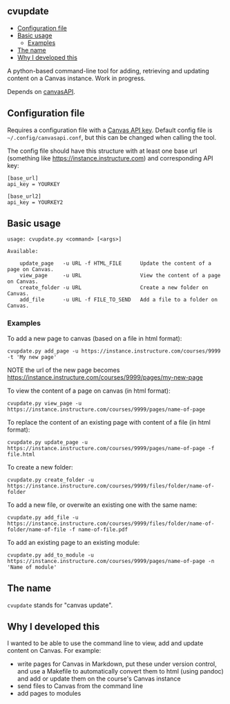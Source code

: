 cvupdate
--------

 * [Configuration file](#configuration-file)
 * [Basic usage](#basic-usage)
    * [Examples](#examples)
 * [The name](#the-name)
 * [Why I developed this](#why-i-developed-this)

 A python-based command-line tool for adding, retrieving and updating content on a Canvas instance. Work in progress.

Depends on [canvasAPI](https://canvasapi.readthedocs.io/en/latest/).

## Configuration file
Requires a configuration file with a [Canvas API key](https://community.canvaslms.com/docs/DOC-14409-4214861717). Default config file is `~/.config/canvasapi.conf`, but this can be changed when calling the tool.

The config file should have this structure with at least one base url (something like https://instance.instructure.com) and corresponding API key:

```
[base_url]
api_key = YOURKEY

[base_url2]
api_key = YOURKEY2
```

## Basic usage

```
usage: cvupdate.py <command> [<args>]

Available:

    update_page   -u URL -f HTML_FILE      Update the content of a page on Canvas.
    view_page     -u URL                   View the content of a page on Canvas.
    create_folder -u URL                   Create a new folder on Canvas.
    add_file      -u URL -f FILE_TO_SEND   Add a file to a folder on Canvas.

```

### Examples
To add a new page to canvas (based on a file in html format):

```
cvupdate.py add_page -u https://instance.instructure.com/courses/9999 -t 'My new page'
```
NOTE the url of the new page becomes https://instance.instructure.com/courses/9999/pages/my-new-page

To view the content of a page on canvas (in html format):

```
cvupdate.py view_page -u https://instance.instructure.com/courses/9999/pages/name-of-page
```

To replace the content of an existing page with content of a file (in html format):
```
cvupdate.py update_page -u https://instance.instructure.com/courses/9999/pages/name-of-page -f file.html
```

To create a new folder:
```
cvupdate.py create_folder -u https://instance.instructure.com/courses/9999/files/folder/name-of-folder
```

To add a new file, or overwite an existing one with the same name:
```
cvupdate.py add_file -u https://instance.instructure.com/courses/9999/files/folder/name-of-folder/name-of-file -f name-of-file.pdf
```

To add an existing page to an existing module:
```
cvupdate.py add_to_module -u https://instance.instructure.com/courses/9999/pages/name-of-page -n 'Name of module'
```

## The name
`cvupdate` stands for "canvas update".

## Why I developed this
I wanted to be able to use the command line to view, add and update content on Canvas. For example:
* write pages for Canvas in Markdown, put these under version control, and use a Makefile to automatically convert them to html (using pandoc) and add or update them on the course's Canvas instance
* send files to Canvas from the command line
* add pages to modules
